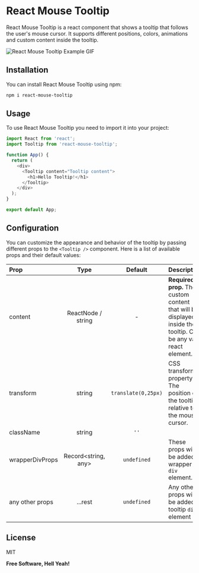 # React Mouse Tooltip

React Mouse Tooltip is a react component that shows a tooltip that follows the user's mouse cursor. It supports different positions, colors, animations and custom content inside the tooltip.

![React Mouse Tooltip Example GIF](https://i.ibb.co/jRn8j9k/tooltip-example.gif)

## Installation

You can install React Mouse Tooltip using npm:

```sh
npm i react-mouse-tooltip
```

## Usage

To use React Mouse Tooltip you need to import it into your project:

```js
import React from 'react';
import Tooltip from 'react-mouse-tooltip';

function App() {
  return (
    <div>
      <Tooltip content="Tooltip content">
        <h1>Hello Tooltip!</h1>
      </Tooltip>
    </div>
  );
}

export default App;
```

## Configuration

You can customize the appearance and behavior of the tooltip by passing different props to the `<Tooltip />` component. Here is a list of available props and their default values:

| Prop            |        Type         |       Default       | Description                                                                                                      |
| :-------------- | :-----------------: | :-----------------: | :--------------------------------------------------------------------------------------------------------------- |
| content         | ReactNode / string  |          -          | **Required prop.** The custom content that will be displayed inside the tooltip. Can be any valid react element. |
| transform       |       string        | `translate(0,25px)` | CSS transform property. The position of the tooltip relative to the mouse cursor.                                |
| className       |       string        |        `''`         |
| wrapperDivProps | Record<string, any> |     `undefined`     | These props will be added to wrapper `div` element.                                                              |
| any other props |       ...rest       |     `undefined`     | Any other props will be added to tooltip `div` element                                                           |

## License

MIT

**Free Software, Hell Yeah!**
